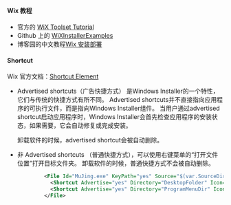 #### Wix 教程
- 官方的 [WiX Toolset Tutorial](https://www.firegiant.com/wix/tutorial/)
- Github 上的 [WiXInstallerExamples](https://github.com/kurtanr/WiXInstallerExamples)
- 博客园的中文教程[Wix 安装部署](https://www.cnblogs.com/stoneniqiu/category/522235.html)

#### Shortcut
Wix 官方文档：[Shortcut Element](https://wixtoolset.org/documentation/manual/v3/xsd/wix/shortcut.html)
- Advertised shortcuts（广告快捷方式） 是Windows Installer的一个特性，它们与传统的快捷方式有所不同。 Advertised shortcuts并不直接指向应用程序的可执行文件，而是指向Windows Installer组件。 当用户通过advertised shortcut启动应用程序时，Windows Installer会首先检查应用程序的安装状态，如果需要，它会自动修复或完成安装。

  卸载软件的时候，advertised shortcut会被自动删除。
  
- 非 Advertised shortcuts （普通快捷方式），可以使用右键菜单的“打开文件位置”打开目标文件夹。
  卸载软件的时候，普通快捷方式不会被自动删除。
```xml
            <File Id="MuJing.exe" KeyPath="yes" Source="$(var.SourceDir)\MuJing.exe">
              <Shortcut Advertise="yes" Directory="DesktopFolder" Icon="icon.ico" IconIndex="0" Id="DesktopShortcut" Name="幕境" WorkingDirectory="INSTALLDIR"/>
              <Shortcut Advertise="yes" Directory="ProgramMenuDir" Icon="icon.ico" IconIndex="0" Id="startMenuShortcut" Name="幕境" WorkingDirectory="INSTALLDIR"/>
            </File>
```